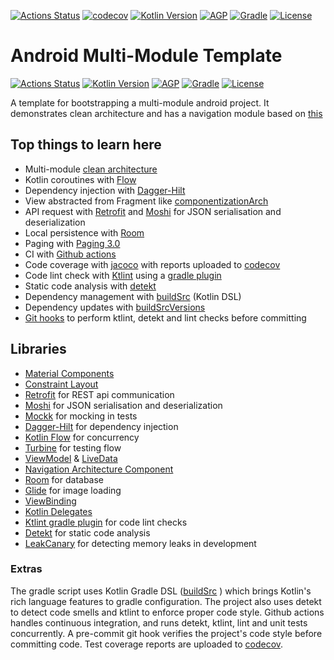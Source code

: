 [![Actions Status](https://github.com/KryptKode/AndroidMultiModuleTemplate/workflows/android/badge.svg)](https://github.com/KryptKode/AndroidMultiModuleTemplate/actions)
[![codecov](https://codecov.io/gh/KryptKode/AndroidMultiModuleTemplate/branch/master/graph/badge.svg?token=3L2WH4293M)](https://codecov.io/gh/KryptKode/AndroidMultiModuleTemplate)
[![Kotlin Version](https://img.shields.io/badge/kotlin-1.4.21-blue.svg)](http://kotlinlang.org/)
[![AGP](https://img.shields.io/badge/AGP-4.1.0-blue)](https://developer.android.com/studio/releases/gradle-plugin)
[![Gradle](https://img.shields.io/badge/Gradle-6.5-blue)](https://gradle.org)
[![License](https://img.shields.io/badge/License-MIT-blue.svg)](http://www.apache.org/licenses/LICENSE-2.0)

# Android Multi-Module Template

[![Actions Status](https://github.com/KryptKode/AndroidMultiModuleTemplate/workflows/android/badge.svg)](https://github.com/KryptKode/AndroidMultiModuleTemplate/actions)
[![Kotlin Version](https://img.shields.io/badge/kotlin-1.4.21-blue.svg)](http://kotlinlang.org/)
[![AGP](https://img.shields.io/badge/AGP-4.1.0-blue)](https://developer.android.com/studio/releases/gradle-plugin)
[![Gradle](https://img.shields.io/badge/Gradle-6.5-blue)](https://gradle.org)
[![License](https://img.shields.io/badge/License-MIT-blue.svg)](http://www.apache.org/licenses/LICENSE-2.0)

A template for bootstrapping a multi-module android project. It demonstrates clean architecture and has a navigation module based on [this](https://github.com/PhilippeBoisney/android-multi-modules-navigation-demo)

## Top things to learn here

- Multi-module [clean architecture](https://blog.cleancoder.com/uncle-bob/2012/08/13/the-clean-architecture.html)
- Kotlin coroutines with [Flow]()
- Dependency injection with [Dagger-Hilt](https://dagger.dev/hilt/)
- View abstracted from Fragment like [componentizationArch](https://github.com/julianomoraes/componentizationArch)
- API request with [Retrofit](http://square.github.io/retrofit) and [Moshi](https://github.com/square/moshi) for JSON serialisation and deserialization
- Local persistence with [Room](https://developer.android.com/topic/libraries/architecture/room)
- Paging with [Paging 3.0](https://developer.android.com/topic/libraries/architecture/paging/v3-overview)
- CI  with [Github actions](https://github.com/features/actions)
- Code coverage with [jacoco](https://github.com/vanniktech/gradle-android-junit-jacoco-plugin) with reports uploaded to [codecov](https://codecov.io/gh/KryptKode/DroidArch/)
- Code lint check with [Ktlint](https://github.com/pinterest/ktlint) using a [gradle plugin](https://github.com/JLLeitschuh/ktlint-gradle)
- Static code analysis with [detekt](https://github.com/detekt/detekt)
- Dependency management with [buildSrc](https://gradle.org/kotlin/)  (Kotlin DSL)
- Dependency updates with [buildSrcVersions](https://jmfayard.github.io/refreshVersions/)
- [Git hooks](https://github.com/KryptKode/DroidArch/tree/master/scripts/git-hooks) to perform ktlint, detekt and lint checks before committing

## Libraries

- [Material Components](https://github.com/material-components/material-components-android/)
- [Constraint Layout](https://developer.android.com/reference/android/support/constraint/ConstraintLayout)
- [Retrofit](http://square.github.io/retrofit) for REST api communication
- [Moshi](https://github.com/square/moshi) for JSON serialisation and deserialization
- [Mockk](https://github.com/mockk/mockk) for mocking in tests
- [Dagger-Hilt](https://dagger.dev/hilt/) for dependency injection
- [Kotlin Flow](https://kotlinlang.org/docs/reference/coroutines/flow.html) for concurrency
- [Turbine](https://github.com/cashapp/turbine) for testing flow
- [ViewModel](https://developer.android.com/topic/libraries/architecture/viewmodel) & [LiveData](https://developer.android.com/topic/libraries/architecture/livedata)
- [Navigation Architecture Component](https://developer.android.com/guide/navigation/navigation-getting-started)
- [Room](https://developer.android.com/topic/libraries/architecture/room) for database
- [Glide](https://github.com/bumptech/glide) for image loading
- [ViewBinding](https://developer.android.com/topic/libraries/view-binding)
- [Kotlin Delegates](https://kotlinlang.org/docs/reference/delegated-properties.html)
- [Ktlint gradle plugin](https://github.com/JLLeitschuh/ktlint-gradle) for code lint checks
- [Detekt](https://github.com/detekt/detekt) for static code analysis
- [LeakCanary](https://github.com/square/leakcanary) for detecting memory leaks in development


### Extras

The gradle script uses Kotlin Gradle DSL ([buildSrc](https://gradle.org/kotlin/) ) which brings Kotlin's rich language features to gradle configuration. The project also uses detekt to detect code smells and ktlint to enforce proper code style. Github actions handles continuous integration, and runs detekt, ktlint, lint and unit tests concurrently.  A pre-commit git hook  verifies the project's code style before committing code.  Test coverage reports are uploaded to [codecov]().
